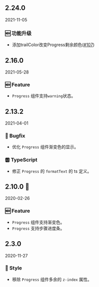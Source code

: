 ## 2.24.0

2021-11-05

### 🆕 功能升级

- 添加trailColor改变Progress剩余颜色([#107](https://github.com/arco-design/arco-design/pull/107))

## 2.16.0

2021-05-28

### 🆕 Feature

- `Progress` 组件支持`warning`状态。

## 2.13.2

2021-04-01

### 🐛 Bugfix

- 优化 `Progress` 组件渐变色的显示。

### 🆎 TypeScript

- 修正 `Progress` 的 `formatText` 的 ts 定义。



## 2.10.0 🏮

2020-02-26

### 🆕 Feature

- `Progress` 组件支持渐变色。
- `Progress` 支持步骤进度条。



## 2.3.0

2020-11-27

### 💅 Style

- 移除 `Progress` 组件多余的 `z-index` 属性。


